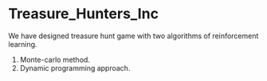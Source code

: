 # Treasure_Hunters_Inc
We have designed treasure hunt game with two algorithms of reinforcement learning.
1. Monte-carlo method.
2. Dynamic programming approach.
